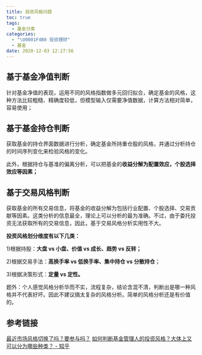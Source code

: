 ```yaml
---
title: 投资风格问题
toc: true
tags:
  - 基金分类
categories:
  - "\U0001F4B0 投资理财"
  - 基金
date: 2020-12-03 12:27:56
--- 
```



## 基于基金净值判断

针对基金净值的表现，运用不同的风格指数做多元回归拟合，确定基金的风格，这种方法比较粗糙、精确度较低，但模型输入仅需要净值数据，计算方法相对简单，容易使用；

## 基于基金持仓判断

获取基金的持仓界面数据进行分析，确定基金所持重仓股的风格，并通过分析持仓的时间序列变化来检验风格的变化。

此外，根据持仓与基准的偏离分析，可以把基金的**收益分解为配置效应，个股选择效应等因素；**

## 基于交易风格判断

获取基金的所有交易信息，将基金的收益分解为包括行业配置、个股选择、交易贡献等因素。这类分析的信息最全，理论上可以分析的最为准确。不过，由于委托投资无法获取所有的交易信息，因此，基于交易风格分析实用性不大。

**投资风格划分维度有以下几类：**

1)根据持股：**大盘 vs 小盘、价值 vs 成长、趋势 vs 反转；**

2)根据交易手法：**高换手率 vs 低换手率、集中持仓 vs 分散持仓**；

3)根据决策形式：**定量 vs 定性。**

题外：个人感觉风格分析华而不实，流程复杂，结论含混不清，判断出是哪一种风格并不代表好坏。因此不建议搞太复杂的风格分析。简单的风格分析还是有价值的。

## 参考链接
[最近市场风格切换了吗？要参与吗？](https://mp.weixin.qq.com/s/20d8g096NOPbDxpBZ8u_5w)
[如何判断基金管理人的投资风格？大体上又可以分为哪些种类？ - 知乎](https://www.zhihu.com/question/28422956)